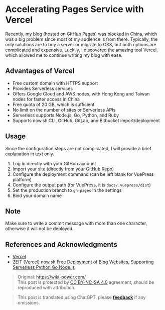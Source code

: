 # Accelerating Pages Service with Vercel

Recently, my blog (hosted on GitHub Pages) was blocked in China, which was a big problem since most of my audience is from there. Typically, the only solutions are to buy a server or migrate to OSS, but both options are complicated and expensive. Luckily, I discovered the amazing tool Vercel, which allowed me to continue writing my blog with ease.

## Advantages of Vercel

- Free custom domain with HTTPS support
- Provides Serverless services
- Offers Google Cloud and AWS nodes, with Hong Kong and Taiwan nodes for faster access in China
- Free quota of 20 GB, which is sufficient
- No limit on the number of sites or Serverless APIs
- Serverless supports Node.js, Go, Python, and Ruby
- Supports now.sh CLI, GitHub, GitLab, and Bitbucket import/deployment

## Usage

Since the configuration steps are not complicated, I will provide a brief explanation in text only.

1. Log in directly with your GitHub account
2. Import your site (directly from your GitHub Repo)
3. Configure the deployment command (can be left blank for VuePress platform)
4. Configure the output path (for VuePress, it is `docs/.vuepress/dist`)
5. Set the production branch to `gh-pages` in the settings
6. Bind your domain name

## Note

Make sure to write a commit message with more than one character, otherwise it will not be deployed.

## References and Acknowledgments

- [Vercel](https://vercel.com/)
- [ZEIT (Vercel) now.sh Free Deployment of Blog Websites, Supporting Serverless Python Go Node.js](https://wivwiv.com/post/zeit-use-guide/)

> Original: <https://wiki-power.com/>  
> This post is protected by [CC BY-NC-SA 4.0](https://creativecommons.org/licenses/by/4.0/deed.en) agreement, should be reproduced with attribution.

> This post is translated using ChatGPT, please [**feedback**](https://github.com/linyuxuanlin/Wiki_MkDocs/issues/new) if any omissions.